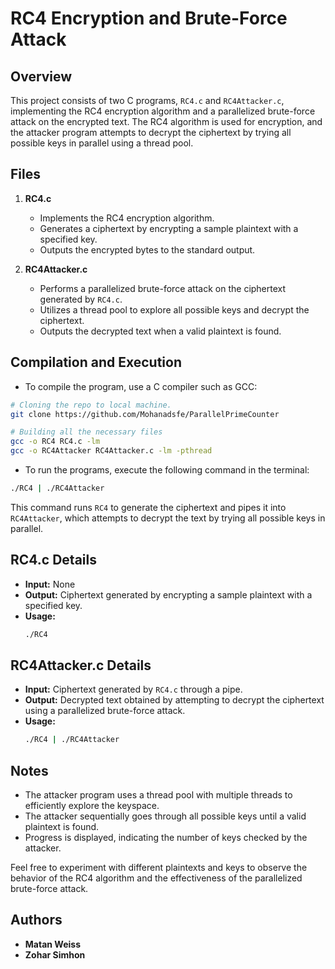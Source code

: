 # RC4 Encryption and Brute-Force Attack

## Overview

This project consists of two C programs, `RC4.c` and `RC4Attacker.c`, implementing the RC4 encryption algorithm and a parallelized brute-force attack on the encrypted text. The RC4 algorithm is used for encryption, and the attacker program attempts to decrypt the ciphertext by trying all possible keys in parallel using a thread pool.

## Files

1. **RC4.c**
   - Implements the RC4 encryption algorithm.
   - Generates a ciphertext by encrypting a sample plaintext with a specified key.
   - Outputs the encrypted bytes to the standard output.

2. **RC4Attacker.c**
   - Performs a parallelized brute-force attack on the ciphertext generated by `RC4.c`.
   - Utilizes a thread pool to explore all possible keys and decrypt the ciphertext.
   - Outputs the decrypted text when a valid plaintext is found.

## Compilation and Execution

- To compile the program, use a C compiler such as GCC:

```bash
# Cloning the repo to local machine.
git clone https://github.com/Mohanadsfe/ParallelPrimeCounter

# Building all the necessary files 
gcc -o RC4 RC4.c -lm
gcc -o RC4Attacker RC4Attacker.c -lm -pthread
```

- To run the programs, execute the following command in the terminal:

```bash
./RC4 | ./RC4Attacker
```

This command runs `RC4` to generate the ciphertext and pipes it into `RC4Attacker`, which attempts to decrypt the text by trying all possible keys in parallel.

## RC4.c Details

- **Input:** None
- **Output:** Ciphertext generated by encrypting a sample plaintext with a specified key.
- **Usage:**
  ```bash
  ./RC4
  ```

## RC4Attacker.c Details

- **Input:** Ciphertext generated by `RC4.c` through a pipe.
- **Output:** Decrypted text obtained by attempting to decrypt the ciphertext using a parallelized brute-force attack.
- **Usage:**
  ```bash
  ./RC4 | ./RC4Attacker
  ```

## Notes

- The attacker program uses a thread pool with multiple threads to efficiently explore the keyspace.
- The attacker sequentially goes through all possible keys until a valid plaintext is found.
- Progress is displayed, indicating the number of keys checked by the attacker.

Feel free to experiment with different plaintexts and keys to observe the behavior of the RC4 algorithm and the effectiveness of the parallelized brute-force attack.

## Authors

- **Matan Weiss**
- **Zohar Simhon**